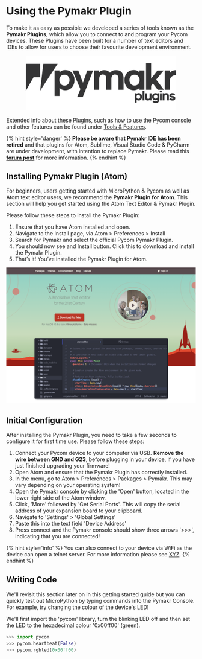 # Using the Pymakr Plugin

To make it as easy as possible we developed a series of tools known as the **Pymakr Plugins**, which allow you to connect to and program your Pycom devices. These Plugins have been built for a number of text editors and IDEs to allow for users to choose their favourite development environment.

<p align="center"><img src ="../../../img/pymakr-logo.png" width="400"></p>

Extended info about these Plugins, such as how to use the Pycom console and other features can be found under [Tools & Features](../../toolsandfeatures/README.md).

{% hint style='danger' %}
**Please be aware that Pymakr IDE has been retired** and that plugins for Atom, Sublime, Visual Studio Code & PyCharm are under development, with intention to replace Pymakr. Please read this [**forum post**](https://forum.pycom.io/topic/635/pymakr-time-of-death-09-02/41) for more information.
{% endhint %}

## Installing Pymakr Plugin (Atom)

For beginners, users getting started with MicroPython & Pycom as well as Atom text editor users, we recommend the **Pymakr Plugin for Atom**. This section will help you get started using the Atom Text Editor & Pymakr Plugin.

Please follow these steps to install the Pymakr Plugin:

1. Ensure that you have Atom installed and open.
2. Navigate to the Install page, via Atom > Preferences > Install
3. Search for Pymakr and select the official Pycom Pymakr Plugin.
4. You should now see and Install button. Click this to download and install the Pymakr Plugin.
5. That’s it! You’ve installed the Pymakr Plugin for Atom.

<p align="center"><img src ="../../../img/atom-text-editor.png" width="600"></p>


## Initial Configuration

After installing the Pymakr Plugin, you need to take a few seconds to configure it for first time use. Please follow these steps:

1. Connect your Pycom device to your computer via USB. **Remove the wire between GND and G23**, before plugging in your device, if you have just finished upgrading your firmware!
2. Open Atom and ensure that the Pymakr Plugin has correctly installed.
3. In the menu, go to Atom > Preferences > Packages > Pymakr. This may vary depending on your operating system!
4. Open the Pymakr console by clicking the 'Open' button, located in the lower right side of the Atom window.
5. Click, 'More' followed by 'Get Serial Ports'. This will copy the serial address of your expansion board to your clipboard.
6. Navigate to 'Settings' > 'Global Settings'
7. Paste this into the text field 'Device Address'
8. Press connect and the Pymakr console should show three arrows '>>>', indicating that you are connected!

{% hint style='info' %}
You can also connect to your device via WiFi as the device can open a telnet server. For more information please see [XYZ]().
{% endhint %}

## Writing Code

We'll revisit this section later on in this getting started guide but you can quickly test out MicroPython by typing commands into the Pymakr Console. For example, try changing the colour of the device's LED!

We'll first import the 'pycom' library, turn the blinking LED off and then set the LED to the hexadecimal colour '0x00ff00' (green).

```python
>>> import pycom
>>> pycom.heartbeat(False)
>>> pycom.rgbled(0x00ff00)
```
